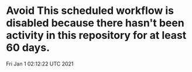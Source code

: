 # Avoid This scheduled workflow is disabled because there hasn't been activity in this repository for at least 60 days.
Fri Jan  1 02:12:22 UTC 2021
